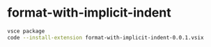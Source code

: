 # format-with-implicit-indent

```sh
vsce package
code --install-extension format-with-implicit-indent-0.0.1.vsix
```
